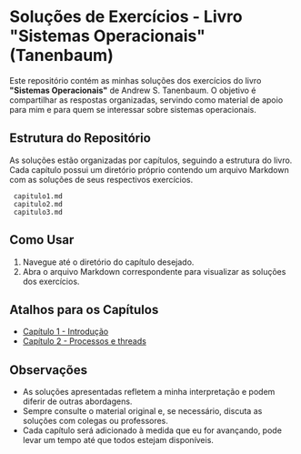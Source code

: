 # Soluções de Exercícios - Livro "Sistemas Operacionais" (Tanenbaum)

Este repositório contém as minhas soluções dos exercícios do livro **"Sistemas Operacionais"** de Andrew S. Tanenbaum. O objetivo é compartilhar as respostas organizadas, servindo como material de apoio para mim e para quem se interessar sobre sistemas operacionais.

## Estrutura do Repositório

As soluções estão organizadas por capítulos, seguindo a estrutura do livro. Cada capítulo possui um diretório próprio contendo um arquivo Markdown com as soluções de seus respectivos exercícios.

```
 capitulo1.md
 capitulo2.md
 capitulo3.md
```

## Como Usar

1. Navegue até o diretório do capítulo desejado.
2. Abra o arquivo Markdown correspondente para visualizar as soluções dos exercícios.

## Atalhos para os Capítulos

- [Capítulo 1 - Introdução](capitulo1.md)
- [Capítulo 2 - Processos e threads](capitulo2.md)

## Observações

- As soluções apresentadas refletem a minha interpretação e podem diferir de outras abordagens.
- Sempre consulte o material original e, se necessário, discuta as soluções com colegas ou professores.
- Cada capítulo será adicionado à medida que eu for avançando, pode levar um tempo até que todos estejam disponíveis.
